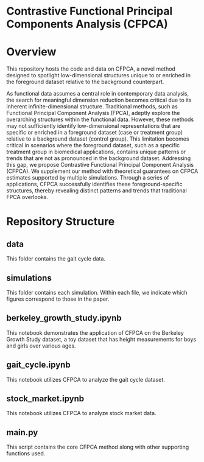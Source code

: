# Contrastive Functional Principal Components Analysis (CFPCA)

# Overview
This repository hosts the code and data on CFPCA, a novel method designed to spotlight low-dimensional structures unique to or enriched in the foreground dataset relative to the background counterpart.

As functional data assumes a central role in contemporary data analysis, the search for meaningful dimension reduction becomes critical due to its inherent infinite-dimensional structure. Traditional methods, such as Functional Principal Component Analysis (FPCA), adeptly explore the overarching structures within the functional data. However, these methods may not sufficiently identify low-dimensional representations that are specific or enriched in a foreground dataset (case or treatment group) relative to a background dataset (control group). This limitation becomes critical in scenarios where the foreground dataset, such as a specific treatment group in biomedical applications, contains unique patterns or trends that are not as pronounced in the background dataset. Addressing this gap, we propose Contrastive Functional Principal Component Analysis (CFPCA). We supplement our method with theoretical guarantees on CFPCA estimates supported by multiple simulations. Through a series of applications, CFPCA successfully identifies these foreground-specific structures, thereby revealing distinct patterns and trends that traditional FPCA overlooks.

# Repository Structure
## data
This folder contains the gait cycle data.

## simulations
This folder contains each simulation. Within each file, we indicate which figures correspond to those in the paper.

## berkeley_growth_study.ipynb
This notebook demonstrates the application of CFPCA on the Berkeley Growth Study dataset, a toy dataset that has height measurements for boys and girls over various ages.

## gait_cycle.ipynb
This notebook utilizes CFPCA to analyze the gait cycle dataset.

## stock_market.ipynb
This notebook utilizes CFPCA to analyze stock market data.

## main.py
This script contains the core CFPCA method along with other supporting functions used.
